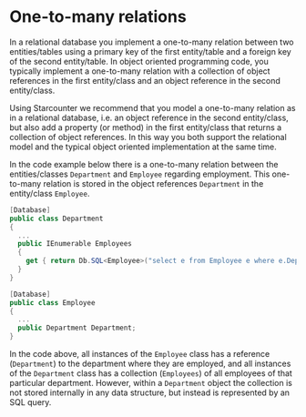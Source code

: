 # One-to-many relations

In a relational database you implement a one-to-many relation between two entities/tables using a primary key of the first entity/table and a foreign key of the second entity/table. In object oriented programming code, you typically implement a one-to-many relation with a collection of object references in the first entity/class and an object reference in the second entity/class.

Using Starcounter we recommend that you model a one-to-many relation as in a relational database, i.e. an object reference in the second entity/class, but also add a property (or method) in the first entity/class that returns a collection of object references. In this way you both support the relational model and the typical object oriented implementation at the same time.

In the code example below there is a one-to-many relation between the entities/classes <code>Department</code> and <code>Employee</code> regarding employment. This one-to-many relation is stored in the object references <code>Department</code> in the entity/class <code>Employee</code>.

```cs
[Database]
public class Department
{
  ...
  public IEnumerable Employees
  {
    get { return Db.SQL<Employee>("select e from Employee e where e.Department = ?", this); }
  }
}

[Database]
public class Employee
{
  ...
  public Department Department;
}
```

In the code above, all instances of the <code>Employee</code> class has a reference (<code>Department</code>) to the department where they are employed, and all instances of the <code>Department</code> class has a collection (<code>Employees</code>) of all employees of that particular department. However, within a <code>Department</code> object the collection is not stored internally in any data structure, but instead is represented by an SQL query.
